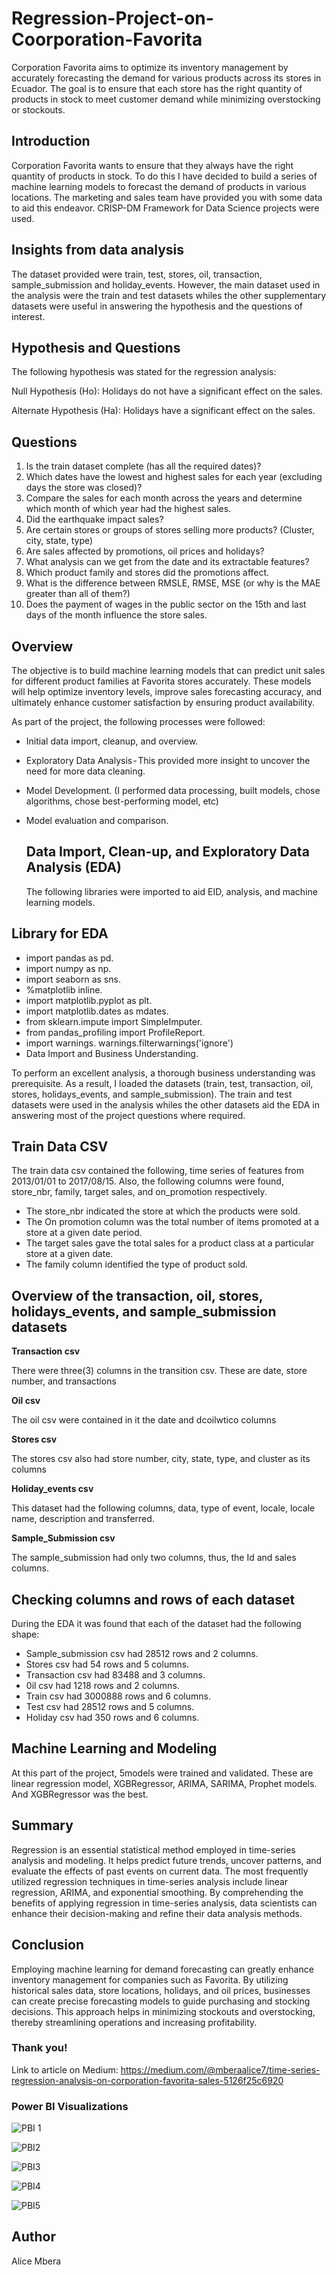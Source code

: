 # Regression-Project-on-Coorporation-Favorita
Corporation Favorita aims to optimize its inventory management by accurately forecasting the demand for various products across its stores in Ecuador. The goal is to ensure that each store has the right quantity of products in stock to meet customer demand while minimizing overstocking or stockouts.

## Introduction
Corporation Favorita wants to ensure that they always have the right quantity of products in stock. To do this I have decided to build a series of machine learning models to forecast the demand of products in various locations. The marketing and sales team have provided you with some data to aid this endeavor. CRISP-DM Framework for Data Science projects were used.

## Insights from data analysis
The dataset provided were train, test, stores, oil, transaction, sample_submission and holiday_events. However, the main dataset used in the analysis were the train and test datasets whiles the other supplementary datasets were useful in answering the hypothesis and the questions of interest.

## Hypothesis and Questions
The following hypothesis was stated for the regression analysis:

Null Hypothesis (Ho): Holidays do not have a significant effect on the sales. 

Alternate Hypothesis (Ha): Holidays have a significant effect on the sales.

## Questions
1. Is the train dataset complete (has all the required dates)?
2. Which dates have the lowest and highest sales for each year (excluding days the store was closed)?
3. Compare the sales for each month across the years and determine which month of which year had the highest sales.
4. Did the earthquake impact sales?
5. Are certain stores or groups of stores selling more products? (Cluster, city, state, type)
6. Are sales affected by promotions, oil prices and holidays?
7. What analysis can we get from the date and its extractable features?
8. Which product family and stores did the promotions affect.
9. What is the difference between RMSLE, RMSE, MSE (or why is the MAE greater than all of them?)
10. Does the payment of wages in the public sector on the 15th and last days of the month influence the store sales.

##  Overview
The objective is to build machine learning models that can predict unit sales for different product families at Favorita stores accurately. These models will help optimize inventory levels, improve sales forecasting accuracy, and ultimately enhance customer satisfaction by ensuring product availability.

As part of the project, the following processes were followed:
- Initial data import, cleanup, and overview.
- Exploratory Data Analysis - This provided more insight to uncover the need for more data cleaning.
- Model Development. (I performed data processing, built models, chose algorithms, chose best-performing model, etc)
- Model evaluation and comparison.

  ## Data Import, Clean-up, and Exploratory Data Analysis (EDA)
  The following libraries were imported to aid EID, analysis, and machine learning models.

## Library for EDA
- import pandas as pd.
- import numpy as np. 
- import seaborn as sns.
- %matplotlib inline.
- import matplotlib.pyplot as plt.
- import matplotlib.dates as mdates.
- from sklearn.impute import SimpleImputer.
- from pandas_profiling import ProfileReport.
- import warnings.
warnings.filterwarnings('ignore')
- Data Import and Business Understanding.

To perform an excellent analysis, a thorough business understanding was prerequisite. As a result, I loaded the datasets (train, test, transaction, oil, stores, holidays_events, and sample_submission). The train and test datasets were used in the analysis whiles the other datasets aid the EDA in answering most of the project questions where required.

## Train Data CSV

The train data csv contained the following, time series of features from 2013/01/01 to 2017/08/15. Also, the following columns were found, store_nbr, family, target sales, and on_promotion respectively.
- The store_nbr indicated the store at which the products were sold.
- The On promotion column was the total number of items promoted at a store at a given date period.
- The target sales gave the total sales for a product class at a particular store at a given date.
- The family column identified the type of product sold.

## Overview of the transaction, oil, stores, holidays_events, and sample_submission datasets

**Transaction csv**

There were three(3) columns in the transition csv. These are date, store number, and transactions

**Oil csv**

The oil csv were contained in it the date and dcoilwtico columns

**Stores csv**

The stores csv also had store number, city, state, type, and cluster as its columns

**Holiday_events csv**

This dataset had the following columns, data, type of event, locale, locale name, description and transferred.

**Sample_Submission csv**

The sample_submission had only two columns, thus, the Id and sales columns.

## Checking columns and rows of each dataset
During the EDA it was found that each of the dataset had the following shape:
- Sample_submission csv had 28512 rows and 2 columns.
- Stores csv had 54 rows and 5 columns.
- Transaction csv had 83488 and 3 columns.
- 0il csv had 1218 rows and 2 columns.
- Train csv had 3000888 rows and 6 columns.
- Test csv had 28512 rows and 5 columns.
- Holiday csv had 350 rows and 6 columns.

## Machine Learning and Modeling
At this part of the project, 5models were trained and validated. These are linear regression model, XGBRegressor, ARIMA, SARIMA, Prophet models. And XGBRegressor was the best.

## Summary 
Regression is an essential statistical method employed in time-series analysis and modeling. It helps predict future trends, uncover patterns, and evaluate the effects of past events on current data. The most frequently utilized regression techniques in time-series analysis include linear regression, ARIMA, and exponential smoothing. By comprehending the benefits of applying regression in time-series analysis, data scientists can enhance their decision-making and refine their data analysis methods.

## Conclusion 
Employing machine learning for demand forecasting can greatly enhance inventory management for companies such as Favorita. By utilizing historical sales data, store locations, holidays, and oil prices, businesses can create precise forecasting models to guide purchasing and stocking decisions. This approach helps in minimizing stockouts and overstocking, thereby streamlining operations and increasing profitability.

### Thank you!

Link to article on Medium: https://medium.com/@mberaalice7/time-series-regression-analysis-on-corporation-favorita-sales-5126f25c6920


### Power BI Visualizations
![PBI 1](https://github.com/alicembera/Time-Series-Regression-Analysis-/assets/160122113/a0cdc9e1-efe9-4182-92ca-7133b03c2d2a)

![PBI2](https://github.com/alicembera/Time-Series-Regression-Analysis-/assets/160122113/1267cb77-f025-499d-a4fa-cc3433971afd)

![PBI3](https://github.com/alicembera/Time-Series-Regression-Analysis-/assets/160122113/3efe5b62-5139-4158-a89f-b44b27d513fc)

![PBI4](https://github.com/alicembera/Time-Series-Regression-Analysis-/assets/160122113/6401c5ff-5cdf-4803-8d42-6881cd6a5fc3)

![PBI5](https://github.com/alicembera/Time-Series-Regression-Analysis-/assets/160122113/32fc0bb9-d50e-4397-80ab-a8e22823278a)





## Author 
Alice Mbera




  




